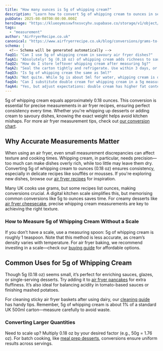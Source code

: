 ```yaml
---
title: "How many ounces is 5g of whipping cream?"
description: "Learn how to convert 5g of whipping cream to ounces in seconds. Perfect for air fryer recipes and precise baking measurements."
pubDate: 2025-08-08T00:00:00.000Z
heroImage: "https://klueoymssxwfnxsvcyhv.supabase.co/storage/v1/object/public/Shmucket/5g-whipping-cream-to-ounces.webp"
tags:
  - "measurement"
author: "AirFryerRecipe.co.uk"
canonical: "https://www.airfryerrecipe.co.uk/blog/conversions/grams-to-ounces/5g-whipping-cream-to-ounces"
schema: |
  <!-- Schema will be generated automatically -->
faqQ1: "Can I use 5g of whipping cream in savoury air fryer dishes?"
faqA1: "Absolutely! 5g (0.18 oz) of whipping cream adds richness to sauces, soups, or mashed potatoes in air fryer recipes. It’s just enough to enhance flavour without overpowering."
faqQ2: "How do I store leftover whipping cream after measuring 5g?"
faqA2: "Seal the carton tightly and refrigerate. Use within 3 days, or freeze in ice cube trays for future 5g portions. Thaw in the fridge before use."
faqQ3: "Is 5g of whipping cream the same as 5ml?"
faqA3: "Not quite. While 5g is about 5ml for water, whipping cream is denser—5g equals roughly 4.8ml. For accuracy, always weigh creamy ingredients."
faqQ4: "Can I substitute double cream for whipping cream in a 5g measurement?"
faqA4: "Yes, but adjust expectations: double cream has higher fat content, so 5g will be slightly thicker. Reduce mixing time to avoid over-thickening."
---
```

<p>5g of whipping cream equals approximately 0.18 ounces. This conversion is essential for precise measurements in air fryer recipes, ensuring perfect consistency every time. Whether you're whipping up desserts or adding cream to savoury dishes, knowing the exact weight helps avoid kitchen mishaps. For more air fryer measurement tips, check out <a href=https://www.airfryerrecipe.co.uk/air-fryer-conversion-chart>our conversion chart</a>.</p>  

<h2>Why Accurate Measurements Matter</h2>  
<p>When using an air fryer, even small measurement discrepancies can affect texture and cooking times. Whipping cream, in particular, needs precision—too much can make dishes overly rich, while too little may leave them dry. Converting 5g of whipping cream to ounces (0.18 oz) ensures consistency, especially in delicate recipes like soufflés or mousses. If you're exploring new dishes, browse our <a href=https://www.airfryerrecipe.co.uk/recipes>air fryer recipes</a> for inspiration.</p>  

<p>Many UK cooks use grams, but some recipes list ounces, making conversions crucial. A digital kitchen scale simplifies this, but memorising common conversions like 5g to ounces saves time. For creamy desserts like <a href=https://www.airfryerrecipe.co.uk/recipe-category/dessert>air fryer cheesecake</a>, precise whipping cream measurements are key to achieving the right texture.</p>  

<h3>How to Measure 5g of Whipping Cream Without a Scale</h3>  
<p>If you don’t have a scale, use a measuring spoon: 5g of whipping cream is roughly 1 teaspoon. Note that this method is less accurate, as cream’s density varies with temperature. For air fryer baking, we recommend investing in a scale—check our <a href=https://www.airfryerrecipe.co.uk/buying>buying guide</a> for affordable options.</p>  

<h2>Common Uses for 5g of Whipping Cream</h2>  
<p>Though 5g (0.18 oz) seems small, it’s perfect for enriching sauces, glazes, or single-serving desserts. Try adding it to <a href=https://www.airfryerrecipe.co.uk/recipe-category/breakfast>air fryer pancakes</a> for extra fluffiness. It’s also ideal for balancing acidity in tomato-based sauces or finishing mashed potatoes.</p>  

<p>For cleaning sticky air fryer baskets after using dairy, our <a href=https://www.airfryerrecipe.co.uk/air-fryer-cleaner>cleaning guide</a> has handy tips. Remember, 5g of whipping cream is about 1% of a standard UK 500ml carton—measure carefully to avoid waste.</p>  

<h3>Converting Larger Quantities</h3>  
<p>Need to scale up? Multiply 0.18 oz by your desired factor (e.g., 50g = 1.76 oz). For batch cooking, like <a href=https://www.airfryerrecipe.co.uk/recipe-category/meal-prep>meal prep desserts</a>, conversions ensure uniform results across servings.</p>
